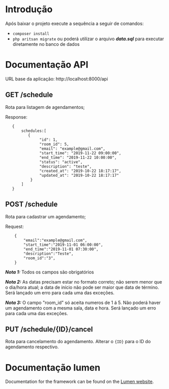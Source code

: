 # Introdução

Após baixar o projeto execute a sequência a seguir de comandos:
* <code>composer install</code>
* <code>php aritsan migrate</code> ou poderá utilizar o arquivo ***data.sql*** para executar diretamente no banco de dados

# Documentação API

URL base da aplicação: http://localhost:8000/api

## GET /schedule 
    
Rota para listagem de agendamentos;

Response:
 ```
    {
        schedules:[
           {
                "id": 1,
                "room_id": 5,
                "email": "example@gmail.com",
                "start_time": "2019-11-22 09:00:00",
                "end_time": "2019-11-22 10:00:00",
                "status": "active",
                "description": "teste",
                "created_at": "2019-10-22 18:17:17",
                "updated_at": "2019-10-22 18:17:17"
            }
        ]
    }
```

## POST /schedule
    
Rota para cadastrar um agendamento;

Request:
```
    {
        "email":"example@gmail.com",
        "start_time":"2019-11-01 06:00:00",
        "end_time":"2019-11-01 07:30:00",
        "description":"Teste",
        "room_id":"3",
    }
```

***Nota 1:*** Todos os campos são obrigatórios

***Nota 2:*** As datas precisam estar no formato correto; não serem menor que o dia/hora atual;
a data de início não pode ser maior que data de término. Será lançado um erro para cada uma das exceções.

***Nota 3:*** O campo "room_id" só aceita numeros de 1 á 5. Não poderá haver um agendamento com a mesma sala, data e hora. Será lançado um erro para cada uma das exceções.


## PUT /schedule/{ID}/cancel 

Rota para cancelamento do agendamento. Alterar o <code>{ID}</code> para o ID do agendamento respectivo.

# Documentação lumen

Documentation for the framework can be found on the [Lumen website](https://lumen.laravel.com/docs).
